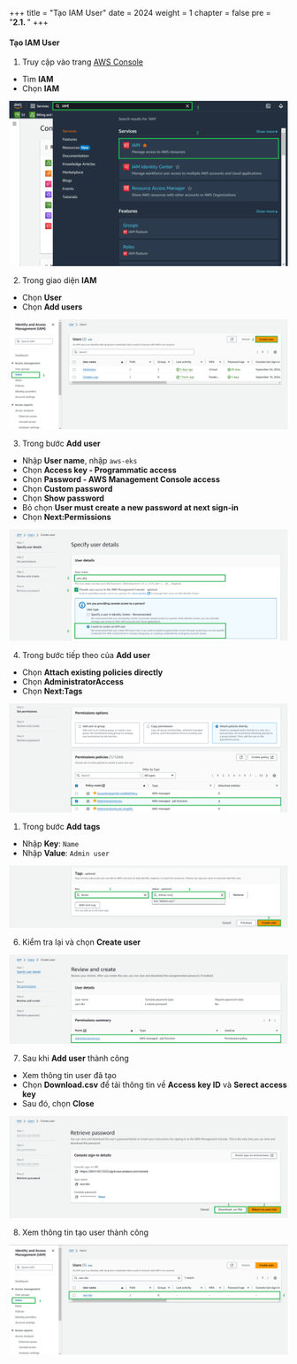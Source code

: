+++
title = "Tạo IAM User"
date = 2024
weight = 1
chapter = false
pre = "<b>2.1. </b>"
+++

#### Tạo IAM User
1. Truy cập vào trang [AWS Console](https://aws.amazon.com/console/) 
- Tìm **IAM**
- Chọn **IAM**

![0001-createiamuser](/images/2-Preparation-steps/1-Create-IAM-User/0001-createiamuser.png?width=90pc)

2. Trong giao diện **IAM**
- Chọn **User**
- Chọn **Add users**

![0002-createiamuser](/images/2-Preparation-steps/1-Create-IAM-User/0002-createiamuser.png?width=90pc)

3. Trong bước **Add user**
- Nhập **User name**, nhập `aws-eks`
- Chọn **Access key - Programmatic access**
- Chọn **Password - AWS Management Console access**
- Chọn **Custom password**
- Chọn **Show password**
- Bỏ chọn **User must create a new password at next sign-in**
- Chọn **Next:Permissions**

![0003-createiamuser](/images/2-Preparation-steps/1-Create-IAM-User/0003-createiamuser.png?width=90pc)

4. Trong bước tiếp theo của **Add user**
- Chọn  **Attach existing policies directly**
- Chọn  **AdministratorAccess**
- Chọn  **Next:Tags**


![0004-createiamuser](/images/2-Preparation-steps/1-Create-IAM-User/0004-createiamuser.png?width=90pc)

1. Trong bước **Add tags**
- Nhập  **Key**: `Name`
- Nhập  **Value**: `Admin user`

![0005-createiamuser](/images/2-Preparation-steps/1-Create-IAM-User/0005-createiamuser.png?width=90pc)

6. Kiểm tra lại và chọn **Create user**

![0006-createiamuser](/images/2-Preparation-steps/1-Create-IAM-User/0006-createiamuser.png?width=90pc)

7. Sau khi **Add user** thành công
- Xem thông tin user đã tạo
- Chọn **Download.csv** để tải thông tin về **Access key ID** và **Serect access key**
- Sau đó, chọn **Close**

![0007-createiamuser](/images/2-Preparation-steps/1-Create-IAM-User/0007-createiamuser.png?width=90pc)

8. Xem thông tin tạo user thành công

![0008-createiamuser](/images/2-Preparation-steps/1-Create-IAM-User/0008-createiamuser.png?width=90pc)